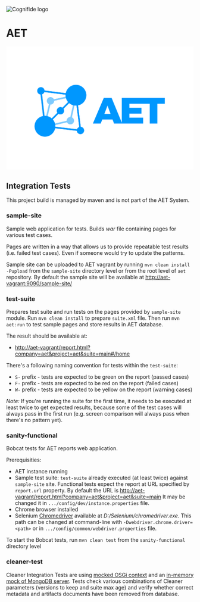 ![Cognifide logo](http://cognifide.github.io/images/cognifide-logo.png)

# AET
<p align="center">
  <img src="https://github.com/Cognifide/aet/blob/master/misc/img/aet-logo-blue.png?raw=true"
         alt="AET Logo"/>
</p>

## Integration Tests

This project build is managed by maven and is not part of the AET System.

### sample-site

Sample web application for tests. Builds *war* file containing pages for various test cases.

Pages are written in a way that allows us to provide repeatable test results
(i.e. failed test cases).
Even if someone would try to update the patterns.


Sample site can be uploaded to AET vagrant by running `mvn clean install -Pupload` from the 
`sample-site` directory level or from the root level of `aet` repository.
By default the sample site will be available at [http://aet-vagrant:9090/sample-site/](http://aet-vagrant:9090/sample-site/)

### test-suite

Prepares test suite and run tests on the pages provided by `sample-site` module.
Run `mvn clean install` to prepare `suite.xml` file.
Then run `mvn aet:run` to test sample pages and store results in AET database.

The result should be available at:

* [http://aet-vagrant/report.html?company=aet&project=aet&suite=main#/home](http://aet-vagrant/report.html?company=aet&project=aet&suite=main#/home)

There's a following naming convention for tests within the `test-suite`:
* `S-` prefix - tests are expected to be green on the report (passed cases)
* `F-` prefix - tests are expected to be red on the report (failed cases)
* `W-` prefix - tests are expected to be yellow on the report (warning cases)

*Note:* If you're running the suite for the first time, it needs to be executed at least twice to 
get expected results, because some of the test cases will always pass in the first run 
(e.g. screen comparison will always pass when there's no pattern yet).

### sanity-functional

Bobcat tests for AET reports web application.

Prerequisities:

* AET instance running
* Sample test suite: `test-suite` already executed (at least twice) against `sample-site` site.
Functional tests expect the report at URL specified by `report.url` property.
By default the URL is [http://aet-vagrant/report.html?company=aet&project=aet&suite=main](http://aet-vagrant/report.html?company=aet&project=aet&suite=main)
It may be changed it in `.../config/dev/instance.properties` file.
* Chrome browser installed
* Selenium [Chromedriver] available at *D:/Selenium/chromedriver.exe*.
This path can be changed at command-line with `-Dwebdriver.chrome.driver=<path>`
or in `.../config/common/webdriver.properties` file.

To start the Bobcat tests, run `mvn clean test` from the `sanity-functional` directory level

[Chromedriver]: https://sites.google.com/a/chromium.org/chromedriver/

### cleaner-test

Cleaner Integration Tests are using [mocked OSGi context](https://sling.apache.org/documentation/development/osgi-mock.html) 
and an [in-memory mock of MongoDB server](https://github.com/bwaldvogel/mongo-java-server). 
Tests check various combinations of Cleaner parameters (versions to keep and suite max age) 
and verify whether correct metadata and artifacts documents have been removed from database.